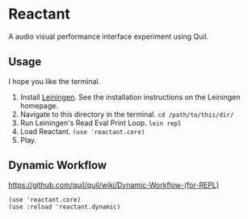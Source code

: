 # Reactant

A audio visual performance interface experiment using Quil.

## Usage

I hope you like the terminal.

1. Install [Leiningen](http://leiningen.org/). See the installation
   instructions on the Leiningen homepage.
2. Navigate to this directory in the terminal. `cd /path/to/this/dir/`
3. Run Leiningen's Read Eval Print Loop. `lein repl`
4. Load Reactant. `(use 'reactant.core)`
5. Play.

## Dynamic Workflow

https://github.com/quil/quil/wiki/Dynamic-Workflow-(for-REPL)

    (use 'reactant.core)
    (use :reload 'reactant.dynamic)
